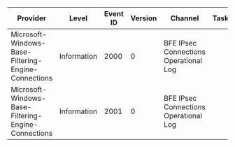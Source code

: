 Provider                                             |  Level        |  Event ID  |  Version  |  Channel                                |  Task  |  Opcode  |  Keyword  |  Message
-----------------------------------------------------|---------------|------------|-----------|-----------------------------------------|--------|----------|-----------|-------------------
Microsoft-Windows-Base-Filtering-Engine-Connections  |  Information  |  2000      |  0        |  BFE IPsec Connections Operational Log  |        |          |           |  New Connection
Microsoft-Windows-Base-Filtering-Engine-Connections  |  Information  |  2001      |  0        |  BFE IPsec Connections Operational Log  |        |          |           |  Connection Closed